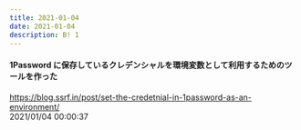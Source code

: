 ```yaml
---
title: 2021-01-04
date: 2021-01-04
description: B! 1
---
```


#### 1Password に保存しているクレデンシャルを環境変数として利用するためのツールを作った
https://blog.ssrf.in/post/set-the-credetnial-in-1password-as-an-environment/<br>
2021/01/04 00:00:37<br>


